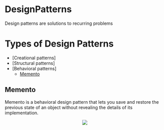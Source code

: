 # DesignPatterns
Design patterns are solutions to recurring problems
# Types of Design Patterns
 
* [Creational patterns]
* [Structural patterns]
* [Behavioral patterns]
  * [Memento](#memento)

## Memento
Memento is a behavioral design pattern that lets you save and restore the previous state of an object without revealing the details of its implementation.
<p align="center">
  <img src="https://refactoring.guru/images/patterns/diagrams/memento/structure2.png" />
</p>
